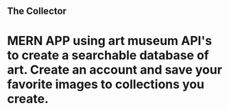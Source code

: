 
## The Collector
# MERN APP using art museum API's to create a searchable database of art. Create an account and save your favorite images to collections you create.
